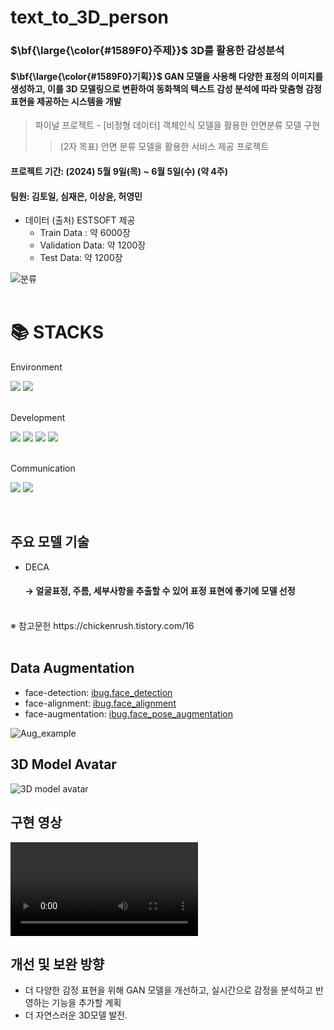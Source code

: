 # text_to_3D_person

### <p>$\bf{\large{\color{#1589F0}주제}}$ 3D를 활용한 감성분석 </p>
#### <p>$\bf{\large{\color{#1589F0}기획}}$ GAN 모델을 사용해 다양한 표정의 이미지를 생성하고, 이를 3D 모델링으로 변환하여 동화책의 텍스트 감성 분석에 따라 맞춤형 감정 표현을 제공하는 시스템을 개발 </p>

> 파이널 프로젝트 - [비정형 데이터] 객체인식 모델을 활용한 안면분류 모델 구현
>> (2자 목표) 안면 분류 모델을 활용한 서비스 제공 프로젝트

#### 프로젝트 기간: (2024) 5월 9일(목) ~ 6월 5일(수) (약 4주)
#### 팀원: 김토일, 심재은, 이상윤, 허영민

* 데이터 (출처) ESTSOFT 제공
  * Train Data : 약 6000장
  * Validation Data: 약 1200장
  * Test Data: 약 1200장

![분류](https://github.com/LeeSY99/text_to_3D_person/assets/74341916/9c5c23c0-7a53-49d0-9591-c4e1256faad8)
<br/>
<br/>

<div align=left><h1>📚 STACKS</h1></div>

<div align=left>
 <body>
  Environment
  <p>
   <img src="https://img.shields.io/badge/Google Colab-F9AB00?style=for-the-badge&logo=Google Colab&logoColor=white"> 
   <img src="https://img.shields.io/badge/github-181717?style=for-the-badge&logo=github&logoColor=white">
  </p>
 </body>
  <br>
 
<div align=left>
 <body>
  Development
  <p>
   <img src="https://img.shields.io/badge/Python-3776AB?style=for-the-badge&logo=Python&logoColor=white"> 
   <img src="https://img.shields.io/badge/Tensorflow-FF6F00?style=for-the-badge&logo=Tensorflow&logoColor=white">
   <img src="https://img.shields.io/badge/Pytorch-EE4C2C?style=for-the-badge&logo=Pytorch&logoColor=white"> 
   <img src="https://img.shields.io/badge/Blender-E87D0D?style=for-the-badge&logo=Blender&logoColor=white"> 
  </p>
 </body>
  <br>
 
<div align=left>
 <body>
  Communication
  <p>
  <img src="https://img.shields.io/badge/Discord-5865F2?style=for-the-badge&logo=Discord&logoColor=white">
  <img src="https://img.shields.io/badge/Notion-000000?style=for-the-badge&logo=Notion&logoColor=white">
  </p>
 </body>
  <br>
 
## 주요 모델 기술
* DECA
  #### &rightarrow; 얼굴표정, 주름, 세부사항을 추출할 수 있어 표정 표현에 좋기에 모델 선정
<br/>
※ 참고문헌 https://chickenrush.tistory.com/16
<br/>
<br/>

## Data Augmentation
* face-detection: [ibug.face_detection](https://github.com/hhj1897/face_detection)
* face-alignment: [ibug.face_alignment](https://github.com/hhj1897/face_alignment)
* face-augmentation: [ibug.face_pose_augmentation](https://github.com/hhj1897/face_pose_augmentation)

![Aug_example](https://github.com/LeeSY99/text_to_3D_person/assets/101381138/b7621711-f780-46ef-87b1-33ed8d7ad176)


## 3D Model Avatar
![3D model avatar](https://github.com/LeeSY99/text_to_3D_person/assets/74341916/105176de-3fd5-43fa-9387-e5cf128c6a08)



## 구현 영상

<video controls src='https://github.com/LeeSY99/text_to_3D_person/assets/101381138/b265ee8c-3347-4751-a19b-a4416c6fc6b0'></video>

## 개선 및 보완 방향
* 더 다양한 감정 표현을 위해 GAN 모델을 개선하고, 실시간으로 감정을 분석하고 반영하는 기능을 추가할 계획
* 더 자연스러운 3D모델 발전.
